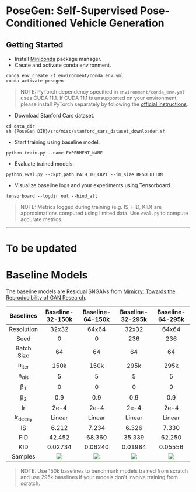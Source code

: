 # PoseGen: Self-Supervised Pose-Conditioned Vehicle Generation

## Getting Started

* Install [Miniconda](https://docs.conda.io/en/latest/miniconda.html) package manager.
* Create and activate conda environment.

```shell
conda env create -f environment/conda_env.yml
conda activate posegen
```

> NOTE: PyTorch dependency specified in `environment/conda_env.yml` uses CUDA 11.1. If CUDA 11.1 is unsupported on your environment, please install PyTorch separately by following the [official instructions](https://pytorch.org).

* Download Stanford Cars dataset.

```shell
cd data_dir
sh {PoseGen DIR}/src/misc/stanford_cars_dataset_downloader.sh
```

* Start training using baseline model.

```shell
python train.py --name EXPERMENT_NAME
```

* Evaluate trained models.

```shell
python eval.py --ckpt_path PATH_TO_CKPT --im_size RESOLUTION
```

* Visualize baseline logs and your experiments using Tensorboard.

```shell
tensorboard --logdir out --bind_all
```

> NOTE: Metrics logged during training (e.g. IS, FID, KID) are approximations computed using limited data. Use `eval.py` to compute accurate metrics.

---
# To be updated
# Baseline Models
The baseline models are Residual SNGANs from [Mimicry: Towards the Reproducibility of GAN Research](https://github.com/kwotsin/mimicry).

    
Baselines                 |Baseline-32-150k           |Baseline-64-150k           |Baseline-32-295k           |Baseline-64-295k
:------------------------:|:-------------------------:|:-------------------------:|:-------------------------:|:-------------------------:
Resolution                |32x32                      |64x64                      |32x32                      |64x64
Seed                      |0                          |0                          |236                        |236
Batch Size                |64                         |64                         |64                         |64
n<sub>iter</sub>          |150k                       |150k                       |295k                       |295k
n<sub>dis</sub>           |5                          |5                          |5                          |5
β<sub>1</sub>             |0                          |0                          |0                          |0
β<sub>2</sub>             |0.9                        |0.9                        |0.9                        |0.9
lr                        |2e-4                       |2e-4                       |2e-4                       |2e-4
lr<sub>decay</sub>        |Linear                     |Linear                     |Linear                     |Linear
IS                        |6.212                      |7.234                      |6.326                      |7.330
FID                       |42.452                     |68.360                     |35.339                     |62.250
KID                       |0.02734                    |0.06240                    |0.01984                    |0.05556
Samples                   |![](https://user-images.githubusercontent.com/50810315/135712701-9a154614-1703-4aa4-94a3-54db05908dd8.png)|![](https://user-images.githubusercontent.com/50810315/135712698-e7294a67-949b-482f-9212-075a7ddb59a6.png)|![](https://user-images.githubusercontent.com/50810315/135767248-06df651c-1bba-4f51-9d8c-31d3c9c9c4ff.png)|![](https://user-images.githubusercontent.com/50810315/135767245-e37ed07f-f71c-4a82-81e7-9b88277f73aa.png)

> NOTE: Use 150k baselines to benchmark models trained from scratch and use 295k baselines if your models don't involve training from scratch.
